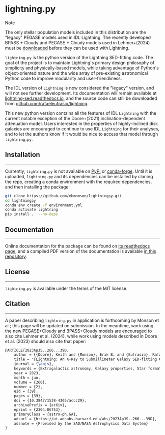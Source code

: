 # lightning.py

> [!Note]
>
> The only stellar population models included in this distribution are the "legacy"
> PEGASE models used in IDL Lightning. The recently developed BPASS + Cloudy
> and PEGASE + Cloudy models used in Lehmer+(2024) must be [downloaded](https://www.dropbox.com/scl/fo/is74ra0tc1t0jdo4dsntm/ADDNjrtxro2euqCWmYrCO0Y?rlkey=9v113nb8rqgl5zul6xawuwdde&st=kzgq6kxr&dl=0) before they
> can be used with Lightning.

`lightning.py` is the python version of the Lightning SED-fitting code.
The goal of the project is to maintain Lightning's primary design philosophy
of simplicity and physically-based models, while taking advantage of Python's
object-oriented nature and the wide array of pre-existing astronomical Python
code to improve modularity and user-friendliness.

The IDL version of `Lightning` is now considered the "legacy" version, and will not
see further development. Its documentation will remain available at [lightning-sed.readthedocs.io](https://lightning-sed.readthedocs.io),
and the source code can still be downloaded from [github.com/rafaeleufrasio/lightning](https://www.github.com/rafaeleufrasio/lightning).

This new python version contains all the features of IDL `Lightning` with the current notable exception of the
Doore+(2021) inclination-dependent attenuation model. Users interested in the properties of highly-inclined
disk galaxies are encouraged to continue to use IDL `Lightning` for their analyses, and to let the authors know
if it would be nice to access that model through `lightning.py`.

## Installation
------
Currently, `lightning.py` is not available on [PyPI](https://pypi.org/) or [conda-forge](https://conda-forge.org/).
Until it is uploaded, `lightning.py` and its dependencies can be installed by cloning the repo, creating a conda environment with the required dependencies, and then installing the package:

```sh
git clone https://github.com/ebmonson/lightningpy.git
cd lightningpy
conda env create -f environment.yml
conda activate lightning
pip install .  --no-deps
```

## Documentation
---
Online documentation for the package can be found on [its readthedocs page](https://github.com/ebmonson/lightningpy),
and a compiled PDF version of the documentation is available [in this repository](https://github.com/ebmonson/lightningpy/blob/main/docs/lightningpy.pdf).


## License
---
`lightning.py` is available under the terms of the MIT license.

## Citation
---
A paper describing `lightning.py` in application is forthcoming by Monson et al.; this page will be updated on submission. In the meantime, work using the new PEGASE+Cloudy and BPASS+Cloudy models are encouraged to also cite Lehmer et al. (2024), while work using models described in Doore et al. (2023) should also cite that paper:

```tex
@ARTICLE{2023ApJS..266...39D,
    author = {{Doore}, Keith and {Monson}, Erik B. and {Eufrasio}, Rafael T. and {Lehmer}, Bret D. and {Garofali}, Kristen and {Basu-Zych}, Antara},
    title = "{Lightning: An X-Ray to Submillimeter Galaxy SED-fitting Code with Physically Motivated Stellar, Dust, and AGN Models}",
    journal = {\apjs},
    keywords = {Extragalactic astronomy, Galaxy properties, Star formation, Spectral energy distribution, 506, 615, 1569, 2129, Astrophysics - Astrophysics of Galaxies},
    year = 2023,
    month = jun,
    volume = {266},
    number = {2},
    eid = {39},
    pages = {39},
    doi = {10.3847/1538-4365/accc29},
    archivePrefix = {arXiv},
    eprint = {2304.06753},
    primaryClass = {astro-ph.GA},
    adsurl = {https://ui.adsabs.harvard.edu/abs/2023ApJS..266...39D},
    adsnote = {Provided by the SAO/NASA Astrophysics Data System}
}
```
